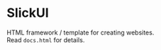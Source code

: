 <h1>SlickUI</h1>
<p>HTML framework / template for creating websites.<br>
Read <code>docs.html</code> for details.</p>
